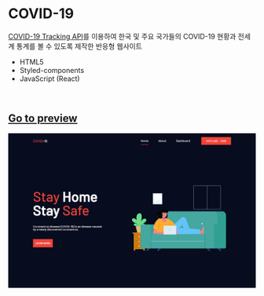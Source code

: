 # COVID-19

[COVID-19 Tracking API](https://rapidapi.com/slotixsro-slotixsro-default/api/covid-19-tracking)를 이용하여 한국 및 주요 국가들의 COVID-19 현황과 전세계 통계를 볼 수 있도록 제작한 반응형 웹사이트

- HTML5
- Styled-components
- JavaScript (React)

<br>

## [Go to preview](https://www.notion.so/Preview-COVID-19-Tracking-Web-f9d8cf1c1bcc4bd3b863d97d6116b105)

![](src/assets/preview.png)